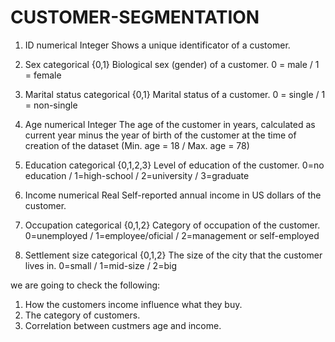 # CUSTOMER-SEGMENTATION
1. ID numerical Integer Shows a unique identificator of a customer.

2. Sex categorical {0,1} Biological sex (gender) of a customer. 0 = male / 1 = female

3. Marital status categorical {0,1} Marital status of a customer. 0 = single / 1 = non-single

4. Age numerical Integer The age of the customer in years, calculated as current year minus the year of birth of the customer at the time of creation of the dataset (Min. age = 18 / Max. age = 78)

5. Education categorical {0,1,2,3} Level of education of the customer. 0=no education / 1=high-school / 2=university / 3=graduate

6. Income numerical Real Self-reported annual income in US dollars of the customer.

7. Occupation categorical {0,1,2} Category of occupation of the customer. 0=unemployed / 1=employee/oficial / 2=management or self-employed

8. Settlement size categorical {0,1,2} The size of the city that the customer lives in. 0=small / 1=mid-size / 2=big

we are going to check the following:
1. How the customers income influence what they buy.
2. The category of customers. 
3. Correlation between custmers age and income.
